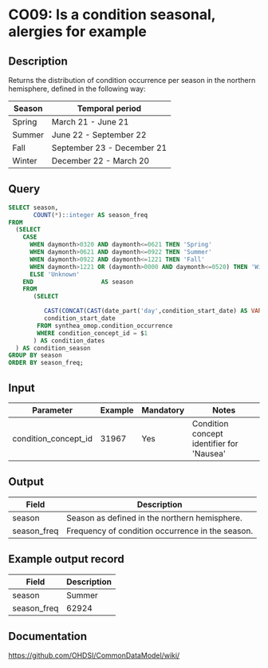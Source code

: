<!---
Group:condition occurrence
Name:CO09 Is a condition seasonal, alergies for example
Author:Patrick Ryan
CDM Version: 5.3
-->

# CO09: Is a condition seasonal, alergies for example

## Description
Returns the distribution of condition occurrence per season in the northern hemisphere, defined in the following way:

| Season   |    Temporal period |
| --- | --- |
|  Spring | March 21 - June 21 |
|  Summer |  June 22 - September 22 |
|  Fall |  September 23 - December 21 |
|  Winter |  December 22 - March 20 |

## Query
```sql
SELECT season,
       COUNT(*)::integer AS season_freq
FROM
  (SELECT
    CASE
      WHEN daymonth>0320 AND daymonth<=0621 THEN 'Spring'
      WHEN daymonth>0621 AND daymonth<=0922 THEN 'Summer'
      WHEN daymonth>0922 AND daymonth<=1221 THEN 'Fall'
      WHEN daymonth>1221 OR (daymonth>0000 AND daymonth<=0520) THEN 'Winter'
      ELSE 'Unknown'
    END                   AS season
    FROM
       (SELECT

          CAST(CONCAT(CAST(date_part('day',condition_start_date) AS VARCHAR), CAST(date_part('month',condition_start_date) AS VARCHAR)) AS int) AS daymonth,
          condition_start_date
        FROM synthea_omop.condition_occurrence
        WHERE condition_concept_id = $1
       ) AS condition_dates
  ) AS condition_season
GROUP BY season
ORDER BY season_freq;
```

## Input

| Parameter |  Example |  Mandatory |  Notes |
| --- | --- | --- | --- |
| condition_concept_id | 31967 | Yes | Condition concept identifier for 'Nausea' |

## Output

| Field |  Description |
| --- | --- |
| season | Season as defined in the northern hemisphere. |
| season_freq | Frequency of condition occurrence in the season. |

## Example output record

|  Field |  Description |
| --- | --- |
| season | Summer |
| season_freq | 62924 |


## Documentation
https://github.com/OHDSI/CommonDataModel/wiki/
